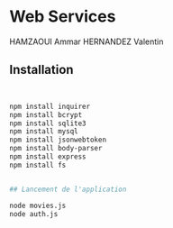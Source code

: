# Web Services

HAMZAOUI Ammar
HERNANDEZ Valentin



## Installation

```bash


npm install inquirer
npm install bcrypt
npm install sqlite3
npm install mysql
npm install jsonwebtoken
npm install body-parser
npm install express
npm install fs


## Lancement de l'application

node movies.js
node auth.js


